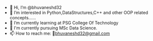 - 👋 Hi, I’m @bhuvaneshd32
- 👀 I’m interested in Python,DataStructures,C++ and other OOP related concepts......
- 🌱 I’m currently learning at PSG College Of Technology
- 💞️ I'm currently pursuing MSc Data Science.
- 📫 How to reach me: :email:bhuvaneshd32@gmail.com 
  

<!---
bhuvaneshd32/bhuvaneshd32 is a ✨ special ✨ repository because its `README.md` (this file) appears on your GitHub profile.
You can click the Preview link to take a look at your changes.
--->
